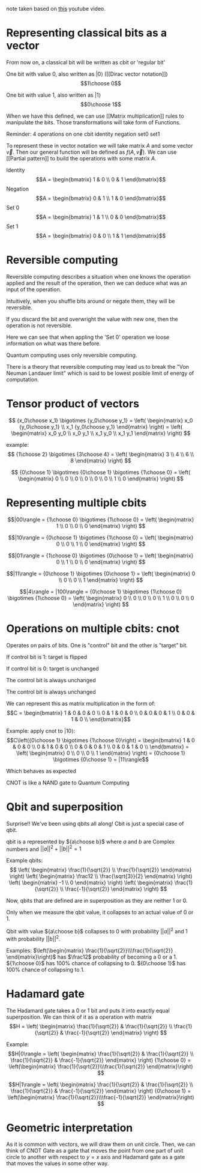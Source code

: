 note taken based on [this](https://www.youtube.com/watch?v=F_Riqjdh2oM) youtube
video.

# Representing classical bits as a vector
From now on, a classical bit will be written as cbit or 'regular bit'

One bit with value 0, also written as $|0\rangle$ ([[Dirac vector notation]])
$$1\choose 0$$

One bit with value 1, also written as $|1\rangle$
$$0\choose 1$$

When we have this defined, we can use [[Matrix multiplication]] rules to
manipulate the bits. Those transformations will take form of Functions. 

Reminder: 4 operations on one cbit 
identity
negation
set0
set1

To represent these in vector notation we will take matrix $A$ and some vector
$\vec{v}$. Then our general function will be defined as $f(A, \vec{v})$.
We can use [[Partial pattern]] to build the operations with some matrix $A$.

Identity 
$$A = \begin{bmatrix} 1 & 0 \\ 0 & 1 \end{bmatrix}$$
Negation
$$A = \begin{bmatrix} 0 & 1 \\ 1 & 0 \end{bmatrix}$$
Set 0
$$A = \begin{bmatrix} 1 & 1 \\ 0 & 0 \end{bmatrix}$$
Set 1
$$A = \begin{bmatrix} 0 & 0 \\ 1 & 1 \end{bmatrix}$$

# Reversible computing
Reversible computing describes a situation when one knows the operation applied
and the result of the operation, then we can deduce what was an input of the
operation.

Intuitively, when you shuffle bits around or negate them, they will be
reversible.

If you discard the bit and overwright the value with new one, then the
operation is not reversible.

Here we can see that when appling the 'Set 0' operation we loose information on
what was there before. 

Quantum computing uses only reversible computing.

There is a theory that reversible computing may lead us to break the "Von
Neuman Landauer limit" which is said to be lowest posible limit of energy of
computation.

# Tensor product of vectors
$$ {x_0\choose x_1} \bigotimes {y_0\choose y_1} = 
\left( 
\begin{matrix} x_0 {y_0\choose y_1} \\ x_1 {y_0\choose y_1} \end{matrix} 
\right) = 
\left( 
\begin{matrix} x_0 y_0 \\ x_0 y_1 \\ x_1 y_0 \\ x_1 y_1 \end{matrix} 
\right)
$$

example:
$$ {1\choose 2} \bigotimes {3\choose 4} = 
\left( 
\begin{matrix} 3 \\ 4 \\ 6 \\ 8 \end{matrix} 
\right)
$$

$$ {0\choose 1} \bigotimes {0\choose 1} \bigotimes {1\choose 0} = 
\left( 
\begin{matrix} 0 \\ 0 \\ 0 \\ 0 \\ 0 \\ 0 \\ 1 \\ 0 \end{matrix} 
\right)
$$

# Representing multiple cbits
$$|00\rangle = {1\choose 0} \bigotimes {1\choose 0} = 
\left( 
\begin{matrix} 1 \\ 0 \\ 0 \\ 0 \end{matrix} 
\right)
$$

$$|10\rangle = {0\choose 1} \bigotimes {1\choose 0} = 
\left( 
\begin{matrix} 0 \\ 0 \\ 1 \\ 0 \end{matrix} 
\right)
$$

$$|01\rangle = {1\choose 0} \bigotimes {0\choose 1} = 
\left( 
\begin{matrix} 0 \\ 1 \\ 0 \\ 0 \end{matrix} 
\right)
$$

$$|11\rangle = {0\choose 1} \bigotimes {0\choose 1} = 
\left( 
\begin{matrix} 0 \\ 0 \\ 0 \\ 1 \end{matrix} 
\right)
$$


$$|4\rangle = |100\rangle = {0\choose 1} \bigotimes {1\choose 0} \bigotimes {1\choose 0} = 
\left( 
\begin{matrix} 0 \\ 0 \\ 0 \\ 0 \\ 1 \\ 0 \\ 0 \\ 0 \end{matrix} 
\right)
$$

# Operations on multiple cbits: cnot 
Operates on pairs of bits. One is "control" bit and the other is "target" bit.

If control bit is 1: target is flipped

If control bit is 0: target is unchanged

The control bit is always unchanged

The control bit is always unchanged

We can represent this as matrix multiplication in the form of:
$$C = \begin{bmatrix} 
1 & 0 & 0 & 0 \\
0 & 1 & 0 & 0 \\
0 & 0 & 0 & 1 \\
0 & 0 & 1 & 0 \\
\end{bmatrix}$$

Example:
apply cnot to $|10\rangle$:
$$C\left({0\choose 1} \bigotimes {1\choose 0}\right) = 
\begin{bmatrix} 
1 & 0 & 0 & 0 \\
0 & 1 & 0 & 0 \\
0 & 0 & 0 & 1 \\
0 & 0 & 1 & 0 \\
\end{bmatrix} = 
\left( 
\begin{matrix} 0 \\ 0 \\ 0 \\ 1 \end{matrix} 
\right) 
= {0\choose 1} \bigotimes {0\choose 1} = |11\rangle$$

Which behaves as expected

CNOT is like a NAND gate to Quantum Computing

# Qbit and superposition
Surprise!! We've been using qbits all along! Cbit is just a special case of
qbit. 

qbit is a represented by ${a\choose b}$ where $a$ and $b$ are Complex numbers 
and $||a||^2 + ||b||^2 = 1$

Example qbits:
$$
\left( \begin{matrix} \frac{1}{\sqrt{2}} \\ \frac{1}{\sqrt{2}} \end{matrix} \right)
\left( \begin{matrix} \frac12 \\ \frac{\sqrt{3}}{2} \end{matrix} \right)
\left( \begin{matrix} -1 \\ 0 \end{matrix} \right)
\left( \begin{matrix} \frac{1}{\sqrt{2}} \\ \frac{-1}{\sqrt{2}} \end{matrix} \right)
$$

Now, qbits that are defined are in superposition as they are neither 1 or 0.

Only when we measure the qbit value, it collapses to an actual value of 0 or 1.

Qbit with value ${a\choose b}$ collapses to 0 with probability $||a||^2$ and 1
with probability $||b||^2$.

Examples:
$\left(\begin{matrix}
\frac{1}{\sqrt{2}}\\\frac{1}{\sqrt{2}}
\end{matrix}\right)$
has $\frac12$ probability of becoming a 0 or a 1.
${1\choose 0}$ has 100% chance of collapsing to 0.
${0\choose 1}$ has 100% chance of collapsing to 1.

# Hadamard gate 
The Hadamard gate takes a 0 or 1 bit and puts it into exactly equal superposition. We can think of it as a operation with matrix 
$$H = 
\left( \begin{matrix}
\frac{1}{\sqrt{2}} & \frac{1}{\sqrt{2}} \\
\frac{1}{\sqrt{2}} & \frac{-1}{\sqrt{2}}
\end{matrix} \right)
$$

Example:
$$H|0\rangle = 
\left( \begin{matrix}
\frac{1}{\sqrt{2}} & \frac{1}{\sqrt{2}} \\
\frac{1}{\sqrt{2}} & \frac{-1}{\sqrt{2}}
\end{matrix} \right) {1\choose 0} = 
\left(\begin{matrix} \frac{1}{\sqrt{2}}\\\frac{1}{\sqrt{2}} \end{matrix}\right)
$$

$$H|1\rangle = 
\left( \begin{matrix}
\frac{1}{\sqrt{2}} & \frac{1}{\sqrt{2}} \\
\frac{1}{\sqrt{2}} & \frac{-1}{\sqrt{2}}
\end{matrix} \right) {0\choose 1} = 
\left(\begin{matrix} \frac{1}{\sqrt{2}}\\\frac{-1}{\sqrt{2}} \end{matrix}\right)
$$

# Geometric interpretation
As it is common with vectors, we will draw them on unit circle. Then, we can
think of CNOT Gate as a gate that moves the point from one part of unit circle
to another with respect to $y=x$ axis and Hadamard gate as a gate that moves
the values in some other way.
